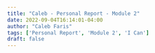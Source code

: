 ```yaml
---
title: "Caleb - Personal Report - Module 2"
date: 2022-09-04T16:14:01-04:00
author: "Caleb Faris"
tags: ['Personal Report', 'Module 2', 'I Can']
draft: false
---
```


